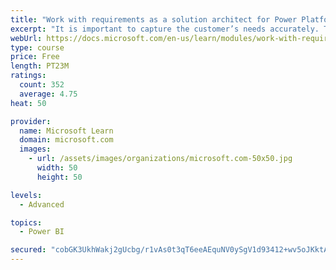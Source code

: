 ```yaml
---
title: "Work with requirements as a solution architect for Power Platform and Dynamics 365"
excerpt: "It is important to capture the customer’s needs accurately. This module explains how to capture requirements and identify functional and non-functional items."
webUrl: https://docs.microsoft.com/en-us/learn/modules/work-with-requirements/
type: course
price: Free
length: PT23M
ratings:
  count: 352
  average: 4.75
heat: 50

provider:
  name: Microsoft Learn
  domain: microsoft.com
  images:
    - url: /assets/images/organizations/microsoft.com-50x50.jpg
      width: 50
      height: 50

levels:
  - Advanced

topics:
  - Power BI

secured: "cobGK3UkhWakj2gUcbg/r1vAs0t3qT6eeAEquNV0ySgV1d93412+wv5oJKktAMFuuemlaazaZ/MtMh6kmlOxtiLkqpLcrHOk20Y48gqfkwvAnOm9IZqWDKN8mmyf7+iDOaaQ9tenOLoc94HtcGC52BXVkIg1p+esmVon3ENCOzR3r7C0uXlGG0exKvVuBXe+EPqi6/QiScfd87ukbqqntmHg/cKcdEHbTxtxvODDsC+EywM4sOzh0WwJeMnFQ3ca8wp+7oEAxny598i5CDVnF6RfxVDDPAcN4QmC0t264RP4cIPvqUkz1GloV2LNWTjgsmQ7FA45R7pukLWWxHOt4yt5AoEvqjESpmxkUW4JgDEXGIwAuNZNXeAc3jcDCzXLgc9Z011rx68Jwl1VZHg2QLdeG3gsJPwbjOU2ttof9h4=;Bnrm+b7ejH7BGZiTy6Es0Q=="
---
```


